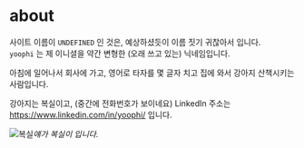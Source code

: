 # about

사이트 이름이 `UNDEFINED` 인 것은, 예상하셨듯이 이름 짓기 귀찮아서 입니다. <br />
`yoophi` 는 제 이니셜을 약간 변형한 (오래 쓰고 있는) 닉네임입니다.

아침에 일어나서 회사에 가고, 영어로 타자를 몇 글자 치고 집에 와서 강아지 산책시키는 사람입니다.

강아지는 복실이고, (중간에 전화번호가 보이네요)
LinkedIn 주소는 <https://www.linkedin.com/in/yoophi/> 입니다.

![복실](/images/boksil/IMG_7710.jpg)*얘가 복실이 입니다.*
